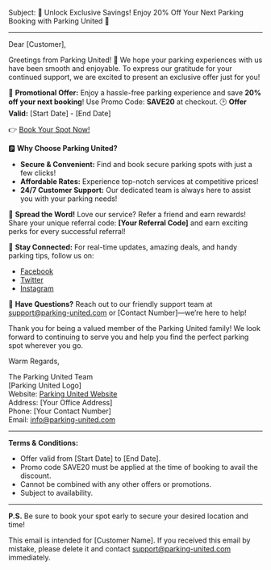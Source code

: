 Subject: 🎉 Unlock Exclusive Savings! Enjoy 20% Off Your Next Parking Booking with Parking United 🚗

---

Dear [Customer],

Greetings from Parking United! 🌟 We hope your parking experiences with us have been smooth and enjoyable. To express our gratitude for your continued support, we are excited to present an exclusive offer just for you!

🎁 **Promotional Offer:**
Enjoy a hassle-free parking experience and save **20% off your next booking**!
Use Promo Code: **SAVE20** at checkout.
🕑 **Offer Valid:** [Start Date] - [End Date]

👉 [Book Your Spot Now!](http://parking-united.com/booknow)

🅿️ **Why Choose Parking United?**

- **Secure & Convenient:** Find and book secure parking spots with just a few clicks!
- **Affordable Rates:** Experience top-notch services at competitive prices!
- **24/7 Customer Support:** Our dedicated team is always here to assist you with your parking needs!

📢 **Spread the Word!**
Love our service? Refer a friend and earn rewards! Share your unique referral code: **[Your Referral Code]** and earn exciting perks for every successful referral!

📱 **Stay Connected:**
For real-time updates, amazing deals, and handy parking tips, follow us on:

- [Facebook](http://facebook.com/parkingunited)
- [Twitter](http://twitter.com/parkingunited)
- [Instagram](http://instagram.com/parkingunited)

💬 **Have Questions?**
Reach out to our friendly support team at support@parking-united.com or [Contact Number]—we’re here to help!

Thank you for being a valued member of the Parking United family! We look forward to continuing to serve you and help you find the perfect parking spot wherever you go.

Warm Regards,

The Parking United Team  
[Parking United Logo]  
Website: [Parking United Website](http://parking-united.com)  
Address: [Your Office Address]  
Phone: [Your Contact Number]  
Email: info@parking-united.com

---

**Terms & Conditions:**

- Offer valid from [Start Date] to [End Date].
- Promo code SAVE20 must be applied at the time of booking to avail the discount.
- Cannot be combined with any other offers or promotions.
- Subject to availability.

---

**P.S.** Be sure to book your spot early to secure your desired location and time!

This email is intended for [Customer Name]. If you received this email by mistake, please delete it and contact support@parking-united.com immediately.
